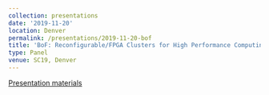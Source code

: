 ```yaml
---
collection: presentations
date: '2019-11-20'
location: Denver
permalink: /presentations/2019-11-20-bof
title: 'BoF: Reconfigurable/FPGA Clusters for High Performance Computing'
type: Panel
venue: SC19, Denver
---
```


[Presentation materials](https://sc19.supercomputing.org/presentation/?id=bof115&sess=sess313)

